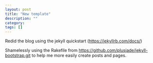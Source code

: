 ```yaml
---
layout: post
title: "New template"
description: ""
category: 
tags: []
---
```

Redid the blog using the jekyll quickstart (https://jekyllrb.com/docs/)

Shamelessly using the Rakefile from https://github.com/plusjade/jekyll-bootstrap.git to help me more easily create posts and pages.